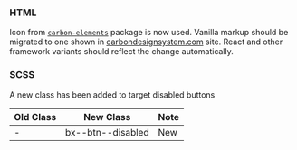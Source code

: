 ### HTML

Icon from [`carbon-elements`](https://github.com/IBM/carbon-elements) package is now used. Vanilla markup should be migrated to one shown in [carbondesignsystem.com](https://next.carbondesignsystem.com/components/button/code) site. React and other framework variants should reflect the change automatically.

### SCSS

A new class has been added to target disabled buttons

| Old Class | New Class         | Note |
| --------- | ----------------- | ---- |
| -         | bx--btn--disabled | New  |
